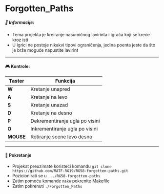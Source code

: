 # Forgotten_Paths

##### :memo: Informacije:
* Tema projekta je kreiranje nasumičnog lavirinta i igrača koji se kreće kroz isti <br>
* U igrici ne postoje nikakvi tipovi ograničenja, jedina poenta jeste da što je brže moguće napustite lavirint <br>

<hr>

#### :video_game: Kontrole:

| Taster       | Funkcija                       |
| -----------  | -----------                    |
| **W**        | Kretanje unapred               |
| **A**        | Kretanje na levo               |
| **S**        | Kretanje unazad                |
| **D**        | Kretanje na desno              |
| **P**        | Dekrementiranje ugla po visini |
| **O**        | Inkrementiranje ugla po visini |
| **MOUSE**    | Rotiranje scene levo desno     |

<hr>

#### :wrench: Pokretanje
* Projekat preuzimate koristeći komandu `git clone https://github.com/MATF-RG19/RG58-forgotten-paths.git` <br>
* Pozicionirati se u ```.../RG58-forgotten-paths``` <br>
* Zatim pomoću komande `make` pokrenite Makefile <br>
* Zatim pokrenuti ```./Forgotten_Paths```

